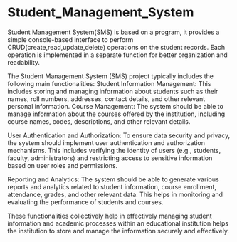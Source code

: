 # Student_Management_System

Student Management System(SMS) is based on a program, it provides a simple console-based interface to perform CRUD(create,read,update,delete) operations on the student records.
Each operation is implemented in a separate function for better organization and readability.

The Student Management System (SMS) project typically includes the following main functionalities:
Student Information Management: This includes storing and managing information about students such as their names, roll numbers, addresses, contact details, and other relevant personal information.
Course Management: The system should be able to manage information about the courses offered by the institution, including course names, codes, descriptions, and other relevant details.

User Authentication and Authorization: To ensure data security and privacy, the system should implement user authentication and authorization mechanisms. This includes verifying the identity of users (e.g., students, faculty, administrators) and restricting access to sensitive information based on user roles and permissions.

Reporting and Analytics: The system should be able to generate various reports and analytics related to student information, course enrollment, attendance, grades, and other relevant data. This helps in monitoring and evaluating the performance of students and courses.

These functionalities collectively help in effectively managing student information and academic processes within an educational institution helps the institution to store and manage the information securely and effectively.
